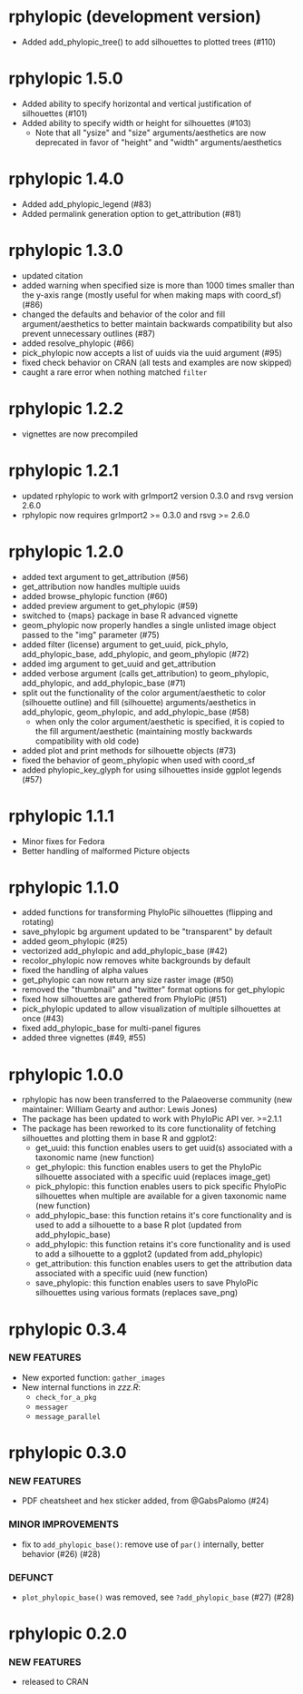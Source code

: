 # rphylopic (development version)

* Added add_phylopic_tree() to add silhouettes to plotted trees (#110)

# rphylopic 1.5.0

* Added ability to specify horizontal and vertical justification of silhouettes (#101)
* Added ability to specify width or height for silhouettes (#103)
  * Note that all "ysize" and "size" arguments/aesthetics are now deprecated in favor of "height" and "width" arguments/aesthetics

# rphylopic 1.4.0

* Added add_phylopic_legend (#83)
* Added permalink generation option to get_attribution (#81)

# rphylopic 1.3.0

* updated citation
* added warning when specified size is more than 1000 times smaller than the y-axis range (mostly useful for when making maps with coord_sf) (#86)
* changed the defaults and behavior of the color and fill argument/aesthetics to better maintain backwards compatibility but also prevent unnecessary outlines (#87)
* added resolve_phylopic (#66)
* pick_phylopic now accepts a list of uuids via the uuid argument (#95)
* fixed check behavior on CRAN (all tests and examples are now skipped)
* caught a rare error when nothing matched `filter`

# rphylopic 1.2.2

* vignettes are now precompiled

# rphylopic 1.2.1

* updated rphylopic to work with grImport2 version 0.3.0 and rsvg version 2.6.0
* rphylopic now requires grImport2 >= 0.3.0 and rsvg >= 2.6.0

# rphylopic 1.2.0

* added text argument to get_attribution (#56)
* get_attribution now handles multiple uuids
* added browse_phylopic function (#60)
* added preview argument to get_phylopic (#59)
* switched to {maps} package in base R advanced vignette
* geom_phylopic now properly handles a single unlisted image object passed to the "img" parameter (#75)
* added filter (license) argument to get_uuid, pick_phylo, add_phylopic_base, add_phylopic, and geom_phylopic (#72)
* added img argument to get_uuid and get_attribution
* added verbose argument (calls get_attribution) to geom_phylopic, add_phylopic, and add_phylopic_base (#71)
* split out the functionality of the color argument/aesthetic to color (silhouette outline) and fill (silhouette) arguments/aesthetics in add_phylopic, geom_phylopic, and add_phylopic_base (#58)
  * when only the color argument/aesthetic is specified, it is copied to the fill argument/aesthetic (maintaining mostly backwards compatibility with old code)
* added plot and print methods for silhouette objects (#73)
* fixed the behavior of geom_phylopic when used with coord_sf
* added phylopic_key_glyph for using silhouettes inside ggplot legends (#57)

# rphylopic 1.1.1

* Minor fixes for Fedora
* Better handling of malformed Picture objects

# rphylopic 1.1.0

* added functions for transforming PhyloPic silhouettes (flipping and rotating)
* save_phylopic bg argument updated to be "transparent" by default
* added geom_phylopic (#25)
* vectorized add_phylopic and add_phylopic_base (#42)
* recolor_phylopic now removes white backgrounds by default
* fixed the handling of alpha values
* get_phylopic can now return any size raster image (#50)
* removed the "thumbnail" and "twitter" format options for get_phylopic
* fixed how silhouettes are gathered from PhyloPic (#51)
* pick_phylopic updated to allow visualization of multiple silhouettes at once (#43)
* fixed add_phylopic_base for multi-panel figures
* added three vignettes (#49, #55)

# rphylopic 1.0.0

* rphylopic has now been transferred to the Palaeoverse community (new maintainer: William Gearty and author: Lewis Jones)
* The package has been updated to work with PhyloPic API ver. >=2.1.1
* The package has been reworked to its core functionality of fetching silhouettes and plotting them in base R and ggplot2:
  * get_uuid: this function enables users to get uuid(s) associated with a taxonomic name (new function)
  * get_phylopic: this function enables users to get the PhyloPic silhouette associated with a specific uuid (replaces image_get)
  * pick_phylopic: this function enables users to pick specific PhyloPic silhouettes when multiple are available for a given taxonomic name (new function)
  * add_phylopic_base: this function retains it's core functionality and is used to add a silhouette to a base R plot (updated from add_phylopic_base)
  * add_phylopic: this function retains it's core functionality and is used to add a silhouette to a ggplot2 (updated from add_phylopic)
  * get_attribution: this function enables users to get the attribution data associated with a specific uuid (new function)
  * save_phylopic: this function enables users to save PhyloPic silhouettes using various formats (replaces save_png)
  

# rphylopic 0.3.4

### NEW FEATURES

* New exported function: `gather_images` 
* New internal functions in *zzz.R*: 
  + `check_for_a_pkg`
  + `messager`
  + `message_parallel` 

# rphylopic 0.3.0

### NEW FEATURES

* PDF cheatsheet and hex sticker added, from @GabsPalomo (#24)

### MINOR IMPROVEMENTS

* fix to `add_phylopic_base()`: remove use of `par()` internally, better behavior (#26) (#28)

### DEFUNCT

* `plot_phylopic_base()` was removed, see `?add_phylopic_base` (#27) (#28)


# rphylopic 0.2.0

### NEW FEATURES

* released to CRAN
